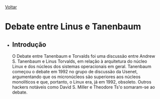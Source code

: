 [Voltar](intro.md)

# Debate entre Linus e Tanenbaum
* ## Introdução
  O Debate entre Tanenbaum e Torvalds foi uma discussão entre Andrew S. Tanenbaum e Linus Torvalds, em relação à arquitetura do núcleo Linux e dos núcleos dos sistemas operacionais em geral. Tanenbaum começou o debate em 1992 no grupo de discussão da Usenet, argumentando que os micronúcleos são superiores aos núcleos monolíticos e que, portanto, o Linux era, já em 1992, obsoleto. Outros hackers notáveis como David S. Miller e Theodore Ts'o somaram-se ao debate.
